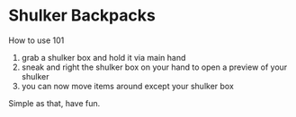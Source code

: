 # Shulker Backpacks

How to use 101

1. grab a shulker box and hold it via main hand
2. sneak and right the shulker box on your hand to open a preview of your shulker
3. you can now move items around except your shulker box

Simple as that, have fun.
